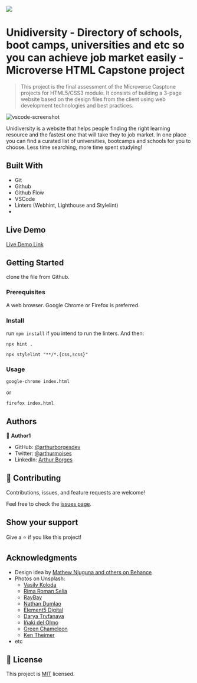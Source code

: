 ![](https://img.shields.io/badge/Microverse-blueviolet)

# Unidiversity - Directory of schools, boot camps, universities and etc so you can achieve job market easily - Microverse HTML Capstone project

> This project is the final assessment of the Microverse Casptone projects for HTML5/CSS3 module. It consists of building a 3-page website based on the design files from the client using web development technologies and best practices.

![vscode-screenshot](./vscode-screenshot-hello-world.png)

Unidiversity is a website that helps people finding the right learning resource and the fastest one that will take they to job market. In one place you can find a curated list of universities, bootcamps and schools for you to choose. Less time searching, more time spent studying!

## Built With

- Git
- Github
- Github Flow
- VSCode
- Linters (Webhint, Lighthouse and Stylelint)
-


## Live Demo

[Live Demo Link](https://arthurborgesdev.github.io/unidiversity)


## Getting Started

clone the file from Github.

### Prerequisites

A web browser. Google Chrome or Firefox is preferred.

### Install

run `npm install` if you intend to run the linters. And then:

`npx hint .`

`npx stylelint "**/*.{css,scss}"`

### Usage

`google-chrome index.html`

or 

`firefox index.html`

## Authors

👤 **Author1**

- GitHub: [@arthurborgesdev](https://github.com/arthurborgesdev)
- Twitter: [@arthurmoises](https://twitter.com/arthurmoises)
- LinkedIn: [Arthur Borges](https://linkedin.com/in/arthurmoises)

## 🤝 Contributing

Contributions, issues, and feature requests are welcome!

Feel free to check the [issues page](https://github.com/arthurborgesdev/unidiversity/issues).

## Show your support

Give a ⭐️ if you like this project!

## Acknowledgments

- Design idea by [Mathew Njuguna and others on Behance](https://www.behance.net/mathewnjuguna)
- Photos on Unsplash:
  - [Vasily Koloda](https://unsplash.com/@napr0tiv)
  - [Rima Roman Selia](https://unsplash.com/@sxy_selia)
  - [RayBay](https://unsplash.com/@raybay)
  - [Nathan Dumlao](https://unsplash.com/@nate_dumlao)
  - [Element5 Digital](https://unsplash.com/@element5digital)
  - [Darya Tryfanava](https://unsplash.com/@darya_tryfanava)
  - [Iñaki del Olmo](https://unsplash.com/@inakihxz)
  - [Green Chameleon](https://unsplash.com/@craftedbygc)
  - [Ken Theimer](https://unsplash.com/@rubik3x)
- etc

## 📝 License

This project is [MIT](./LICENSE) licensed.